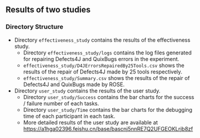 ## Results of two studies
### Directory Structure
* Directory `effectiveness_study` contains the results of the effectiveness study.
    * Directory `effectiveness_study/logs` contains the log files generated for repairing Defects4J and QuixBugs errors in the experiment.
    * `effectiveness_study/D4JErrorsRepairedBy25Tools.csv` shows the results of the repair of Defects4J made by 25 tools respectively.
    * `effectiveness_study/Summary.csv` shows the results of the repair of Defects4J and QuixBugs made by ROSE.
* Directory `user_study` contains the results of the user study.
    * Directory `user_study/Success` contains the bar charts for the success / failure number of each tasks.
    * Directory `user_study/Time` contains the bar charts for the debugging time of each participant in each task. 
    *  More detailed results of the user study are available at https://a1hga02396.feishu.cn/base/bascnj5nnRE7Q2UFGEOKLrjb8zf